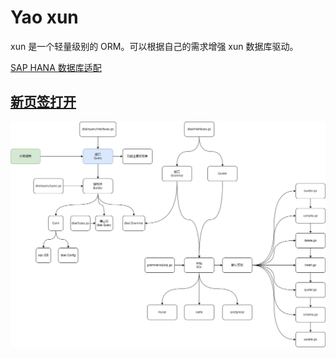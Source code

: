 # Yao xun

xun 是一个轻量级别的 ORM。可以根据自己的需求增强 xun 数据库驱动。

[SAP HANA 数据库适配](https://github.com/wwsheng009/xun/tree/main/grammar/saphdb)

## <a href="./png/yao_database-database_xun.drawio.png" target="_blank">新页签打开</a>

![](./png/yao_database_database_xun.drawio.png)
